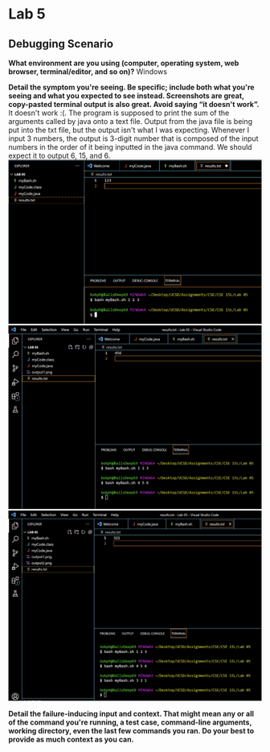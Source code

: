 # Lab 5 
## Debugging Scenario
**What environment are you using (computer, operating system, web browser, terminal/editor, and so on)?**
Windows


**Detail the symptom you're seeing. Be specific; include both what you're seeing and what you expected to see instead. Screenshots are great, copy-pasted terminal output is also great. Avoid saying “it doesn't work”.**
It doesn't work :(. The program is supposed to print the sum of the arguments called by java onto a text file. Output from the java file is being put into the txt file, but the output isn't what I was expecting. Whenever I input 3 numbers, the output is 3-digit number that is composed of the input numbers in the order of it being inputted in the java command. We should expect it to output 6, 15, and 6.
![Student Output 1](output1.png)
![Student Output 2](output2.png)
![Student Output 3](output3.png)


**Detail the failure-inducing input and context. That might mean any or all of the command you're running, a test case, command-line arguments, working directory, even the last few commands you ran. Do your best to provide as much context as you can.**



